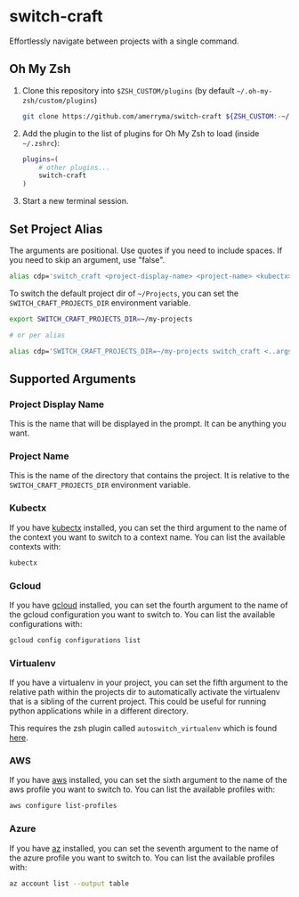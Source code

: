 # switch-craft

Effortlessly navigate between projects with a single command.

## Oh My Zsh

1. Clone this repository into `$ZSH_CUSTOM/plugins` (by default `~/.oh-my-zsh/custom/plugins`)

    ```sh
    git clone https://github.com/amerryma/switch-craft ${ZSH_CUSTOM:-~/.oh-my-zsh/custom}/plugins/switch-craft
    ```

2. Add the plugin to the list of plugins for Oh My Zsh to load (inside `~/.zshrc`):

    ```sh
    plugins=( 
        # other plugins...
        switch-craft
    )
    ```

3. Start a new terminal session.

## Set Project Alias

The arguments are positional. Use quotes if you need to include spaces. If you need
to skip an argument, use "false".

```sh
alias cdp='switch_craft <project-display-name> <project-name> <kubectx> <gcloud> <enable-venv> <aws> <azure>'
```

To switch the default project dir of `~/Projects`, you can set the `SWITCH_CRAFT_PROJECTS_DIR` environment variable.

```sh
export SWITCH_CRAFT_PROJECTS_DIR=~/my-projects

# or per alias

alias cdp='SWITCH_CRAFT_PROJECTS_DIR=~/my-projects switch_craft <..args>'
```

## Supported Arguments

### Project Display Name

This is the name that will be displayed in the prompt. It can be anything you want.

### Project Name

This is the name of the directory that contains the project. It is relative to the `SWITCH_CRAFT_PROJECTS_DIR`
environment variable.

### Kubectx

If you have [kubectx](https://github.com/ahmetb/kubectx/) installed, you can set the third argument to the name of the
context you want to switch to a context name. You can list the available contexts with:

```sh
kubectx
```

### Gcloud

If you have [gcloud](https://cloud.google.com/sdk/gcloud) installed, you can set the fourth argument to the name of the
gcloud configuration you want to switch to. You can list the available configurations with:

```sh
gcloud config configurations list
```

### Virtualenv

If you have a virtualenv in your project, you can set the fifth argument to the relative path within the projects dir to
automatically activate the virtualenv that is a sibling of the current project. This could be useful for running python
applications while in a different directory.

This requires the zsh plugin called `autoswitch_virtualenv` which is
found [here](https://github.com/MichaelAquilina/zsh-autoswitch-virtualenv).

### AWS

If you have [aws](https://aws.amazon.com/cli/) installed, you can set the sixth argument to the name of the aws profile
you want to switch to. You can list the available profiles with:

```sh
aws configure list-profiles
```

### Azure

If you have [az](https://learn.microsoft.com/en-us/cli/azure/) installed, you can set the seventh argument to the name
of the azure profile you want to switch to. You can list the available profiles with:

```sh
az account list --output table
```

